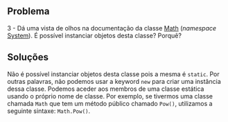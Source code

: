 ## Problema

3 - Dá uma vista de olhos na documentação da classe [Math] (_namespace_
[System]). É possível instanciar objetos desta classe? Porquê?

## Soluções

Não é possível instanciar objetos desta classe pois a mesma é `static`. Por
outras palavras, não podemos usar a keyword `new` para criar uma instância
dessa classe. Podemos aceder aos membros de uma classe estática usando o
próprio nome de classe. Por exemplo, se tivermos uma classe chamada `Math` que
tem um método público chamado `Pow()`, utilizamos a seguinte sintaxe:
`Math.Pow()`.

[Math]: https://docs.microsoft.com/pt-pt/dotnet/api/system.math
[System]: https://docs.microsoft.com/pt-pt/dotnet/api/system

